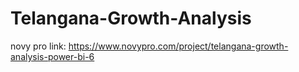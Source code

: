# Telangana-Growth-Analysis
novy pro link: https://www.novypro.com/project/telangana-growth-analysis-power-bi-6
